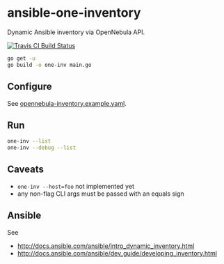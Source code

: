 # ansible-one-inventory

Dynamic Ansible inventory via OpenNebula API.

[![Travis CI Build Status](https://travis-ci.org/marthjod/ansible-one-inventory.svg?branch=master)](https://travis-ci.org/marthjod/ansible-one-inventory)

```bash
go get -u
go build -o one-inv main.go
```

## Configure

See [opennebula-inventory.example.yaml](https://github.com/marthjod/ansible-one-inventory/blob/master/opennebula-inventory.example.yaml).

## Run

```bash
one-inv --list
one-inv --debug --list
```

## Caveats

- `one-inv --host=foo` not implemented yet
- any non-flag CLI args must be passed with an equals sign

## Ansible

See

- http://docs.ansible.com/ansible/intro_dynamic_inventory.html
- http://docs.ansible.com/ansible/dev_guide/developing_inventory.html
